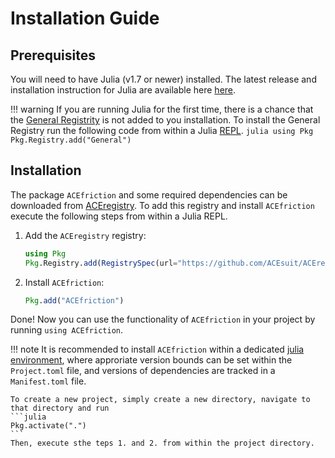 
# Installation Guide

## Prerequisites

You will need to have Julia (v1.7 or newer) installed. The latest release and installation instruction for Julia are available here [here](https://julialang.org).

!!! warning 
    If you are running Julia for the first time, there is a chance that the [General Registrity](https://github.com/JuliaRegistries/General) is not added to you installation. To install the General Registry run the following code from within a Julia [REPL](https://docs.julialang.org/en/v1/stdlib/REPL/).
    ```julia
    using Pkg
    Pkg.Registry.add("General")  
    ```

## Installation

The package `ACEfriction` and some required dependencies can be downloaded from [ACEregistry](https://github.com/ACEsuit/ACEregistry). To add this registry and install `ACEfriction` execute the following steps from within a Julia REPL. 

1. Add the `ACEregistry` registry:
   ```julia
   using Pkg
   Pkg.Registry.add(RegistrySpec(url="https://github.com/ACEsuit/ACEregistry"))
   ```

2. Install `ACEfriction`:

    ```julia
   Pkg.add("ACEfriction")
   ```

Done! Now you can use the functionality of `ACEfriction` in your project by running `using ACEfriction`.

!!! note
    It is recommended to install `ACEfriction` within a dedicated [julia environment](https://pkgdocs.julialang.org/v1/environments/#Creating-your-own-environments), where approriate version bounds can be set within the `Project.toml` file, and versions of dependencies are tracked in a `Manifest.toml` file. 
    
    To create a new project, simply create a new directory, navigate to that directory and run
    ```julia
    Pkg.activate(".")
    ```
    Then, execute sthe teps 1. and 2. from within the project directory. 

